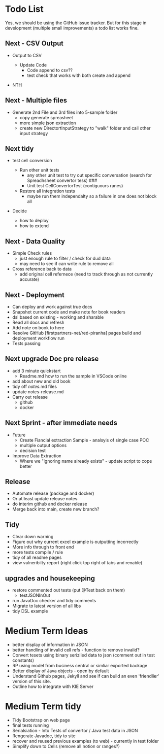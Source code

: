 # Todo List

Yes, we should be using the GitHub issue tracker. But for this stage in development (multiple small improvements) a todo list works fine.

## Next - CSV Output


* Output to CSV
    * Update Code  
        * Code append to csv??
        *   test check that works with both create and append

* NTH 

## Next - Multiple files
* Generate 2nd File and 3rd files into 5-sample folder 
    * copy generate spreasheet
    * more simple json extraction
    * create new DirectortInputStrategy to "walk" folder and call other input strategy

## Next tidy

* test cell conversion
    * Run other unit tests
        * any other unit test to try out specific conversation (search for Spreadhsheet convertor tess) ###
        * Unit test CellConvertorTest (contiguours ranes)
    * Restore all integration tests
        * maybe run them independalty so a failure in one does not block all

* Decide
    * how to deploy
    * how to extend


## Next - Data Quality
* Simple Check rules
    * just enough rule to filter / check for dud data
    * may need to see if can write rule to remove all
* Cross reference back to data
    * add original cell refernece (need to track through as not currently accurate)

## Next - Deployment
* Can deploy and work against true docs
* Snapshot current code and make note for book readers
* dsl based on existing - working and sharable
* Read all docs and refresh
* Add note on book to here
* Resolve GitHub [firstpartners-net/red-piranha] pages build and deployment workflow run 
* Tests passing

## Next upgrade Doc pre release
* add 3 minute quickstart
    * Readme.md how to run the sample in VSCode online
* add about new and old book
* tidy off *notes*.md files
* update notes-release.md
* Carry out release
    * github
    * docker

## ##############

## Next Sprint - after immediate needs

* Future
    * Create Fiancial extraction Sample - analsyis of single case POC
    * multiple output options
    * decision test
* Improve Data Extraction
    * Where we "Ignoring name already exists" - update script to cope better

## Release
* Automate release (package and docker)
* Or at least update release notes
* do interim github and docker release
* Merge back into main, create new branch?

## ##############

## Tidy
* Clear down warning
* Figure out why current excel example is outputting incorrectly
* More info through to front end
* more tests compile / rule
* tidy of all readme pages
* view vulneribilty report (right click top right of tabs and renable)


## upgrades and housekeeping

* restore commented out tests (put @Test back on them)
    * testJSONInOut
* run JavaDoc checker and tidy comments
* Migrate to latest version of all libs
* tidy DSL example


# Medium Term Ideas
* better display of information in JSON
* better handling of invalid cell refs - function to remove invalid?
* Convert tesets using binary serizlied data to json (comment out in test constants)
* RP using model from business central or simliar exported backage
* Better display of Java objects - open by default
* Understand Github pages, Jekyll and see if can build an even 'friendlier' version of this site.
* Outline how to integrate with KIE Server


# Medium Term tidy
* Tidy Bootstrap on web page
* final tests running
* Serialsiation - Into Tests of convertor / Java test data in JSON
* Rengerate Javadoc, tidy to site
* recover and reused previous examples (to web) - currently in test folder
* Simplify down to Cells (remove all notion or ranges?)

